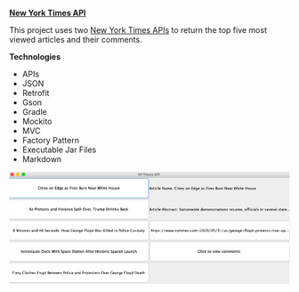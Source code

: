 <ins>**New York Times API**</ins>

This project uses two [New York Times APIs](https://developer.nytimes.com/apis) to return the top five most viewed articles
and their comments. 

**Technologies**
<br/>
* APIs
* JSON
* Retrofit
* Gson
* Gradle
* Mockito
* MVC
* Factory Pattern
* Executable Jar Files
* Markdown

![Alt](screenshots/ArticleFrame.png "Main Application Frame")


